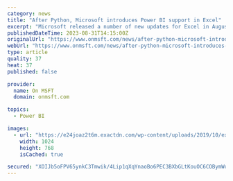 ```yaml
---
category: news
title: "After Python, Microsoft introduces Power BI support in Excel"
excerpt: "Microsoft released a number of new updates for Excel in August 2023, including several new features designed to make it easier for users to analyze and"
publishedDateTime: 2023-08-31T14:15:00Z
originalUrl: "https://www.onmsft.com/news/after-python-microsoft-introduces-power-bi-support-in-excel/"
webUrl: "https://www.onmsft.com/news/after-python-microsoft-introduces-power-bi-support-in-excel/"
type: article
quality: 37
heat: 37
published: false

provider:
  name: On MSFT
  domain: onmsft.com

topics:
  - Power BI

images:
  - url: "https://e24joaz2t6m.exactdn.com/wp-content/uploads/2019/10/excel-darkmode-1.jpg"
    width: 1024
    height: 768
    isCached: true

secured: "XOIJb5oFPV65ynkC3Tmwik/4Lip1qXqYnaoBo6PEC3BXbGLtKouOC6COBymWqcjYrw87zqEliJiIiX9D6CHdQa4Jw8QwZR3WHiqqkFYKGVkziyTtM344dlWSJ4r6MpWw/fhS4bAxK2b9RC5kS6Uxm0hG4Lktd5e4fiMIuVj8ZFJAHaGdGRzZ49vi1pkf5hUeBZDgSzqY3Xnu6gPxwsnUGmkLLzFeJQJaX4bROodQc4GzZOPuhpOxVx4Fa+Q8a1psF8Qf2D0OTfZxKMsPbMazRqwOP3HDljvfbFG5QLhYUrgyI0TiBVPvNIHnmakOHwzPa+Ze44YfTK6qtevB6dnfNUvI7FXVmX7r4TUdeoazyPI=;lvCgcRMhK/5v27NlcDjT2A=="
---
```


